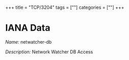 +++
title = "TCP/3204"
tags = [""]
categories = [""]
+++

# IANA Data

_Name:_ netwatcher-db

_Description:_ Network Watcher DB Access

